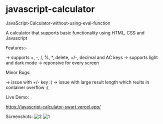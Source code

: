 # javascript-calculator
JavaScript-Calculator-without-using-eval-function

A calculator that supports basic functionality using HTML, CSS and Javascript

Features:-

-> supports +, -, /, %, *, delete, +/-, decimal and AC keys
-> supports light and dark mode
-> reponsive for every screen

Minor Bugs:

-> issue with +/- key  :(
-> issue with large result length which reults in container overflow :(

Live Demo:

https://javascript-calculator-swart.vercel.app/

Screenshots:
![2](https://user-images.githubusercontent.com/38239468/234335078-1d594153-80b4-436d-b422-c4312e767eb9.JPG)
![1](https://user-images.githubusercontent.com/38239468/234335083-70c3e669-d02e-43d3-af1d-158475b5cf4e.JPG)

